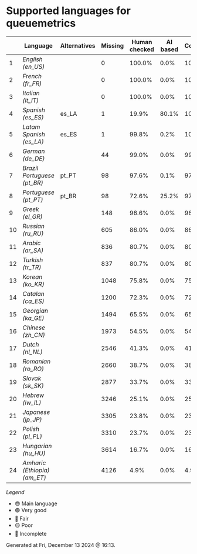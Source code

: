 # Supported languages for queuemetrics

|  | Language | Alternatives | Missing | Human checked | AI based | Completion |   |
|--|----------|--------------|---------|---------------|----------|------------|---|
| 1 | *English (en_US)* |  | 0 | 100.0% | 0.0% | 100.0% | 😎 |
| 2 | *French (fr_FR)* |  | 0 | 100.0% | 0.0% | 100.0% | 🟢 |
| 3 | *Italian (it_IT)* |  | 0 | 100.0% | 0.0% | 100.0% | 🟢 |
| 4 | *Spanish (es_ES)* | es_LA | 1 | 19.9% | 80.1% | 100.0% | 🟢 |
| 5 | *Latam Spanish (es_LA)* | es_ES | 1 | 99.8% | 0.2% | 100.0% | 🟢 |
| 6 | *German (de_DE)* |  | 44 | 99.0% | 0.0% | 99.0% | 🟢 |
| 7 | *Brazil Portuguese (pt_BR)* | pt_PT | 98 | 97.6% | 0.1% | 97.7% | 🟢 |
| 8 | *Portuguese (pt_PT)* | pt_BR | 98 | 72.6% | 25.2% | 97.7% | 🟢 |
| 9 | *Greek (el_GR)* |  | 148 | 96.6% | 0.0% | 96.6% | 🟢 |
| 10 | *Russian (ru_RU)* |  | 605 | 86.0% | 0.0% | 86.1% | 🔵 |
| 11 | *Arabic (ar_SA)* |  | 836 | 80.7% | 0.0% | 80.7% | 🟡 |
| 12 | *Turkish (tr_TR)* |  | 837 | 80.7% | 0.0% | 80.7% | 🟡 |
| 13 | *Korean (ko_KR)* |  | 1048 | 75.8% | 0.0% | 75.8% | 🟡 |
| 14 | *Catalan (ca_ES)* |  | 1200 | 72.3% | 0.0% | 72.3% | 🟡 |
| 15 | *Georgian (ka_GE)* |  | 1494 | 65.5% | 0.0% | 65.6% | 🔴 |
| 16 | *Chinese (zh_CN)* |  | 1973 | 54.5% | 0.0% | 54.5% | 🔴 |
| 17 | *Dutch (nl_NL)* |  | 2546 | 41.3% | 0.0% | 41.3% | 🔴 |
| 18 | *Romanian (ro_RO)* |  | 2660 | 38.7% | 0.0% | 38.7% | 🔴 |
| 19 | *Slovak (sk_SK)* |  | 2877 | 33.7% | 0.0% | 33.7% | 🔴 |
| 20 | *Hebrew (iw_IL)* |  | 3246 | 25.1% | 0.0% | 25.2% | 🔴 |
| 21 | *Japanese (jp_JP)* |  | 3305 | 23.8% | 0.0% | 23.8% | 🔴 |
| 22 | *Polish (pl_PL)* |  | 3310 | 23.7% | 0.0% | 23.7% | 🔴 |
| 23 | *Hungarian (hu_HU)* |  | 3614 | 16.7% | 0.0% | 16.7% | 🔴 |
| 24 | *Amharic (Ethiopia) (am_ET)* |  | 4126 | 4.9% | 0.0% | 4.9% | 🔴 |


*Legend*

- 😎 Main language
- 🟢 Very good
- 🔵 Fair
- 🟡 Poor
- 🔴 Incomplete


Generated at Fri, December 13 2024 @ 16:13.

